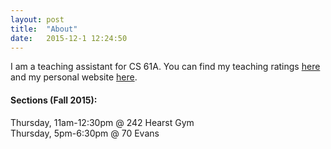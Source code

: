 ```yaml
---
layout: post
title:  "About"
date:   2015-12-1 12:24:50
---
```


I am a teaching assistant for CS 61A. You can find my teaching ratings [here](https://hkn.eecs.berkeley.edu/coursesurveys/instructor/8466) and my personal website [here](http://tmmydngyn.com).  
  

#### Sections (Fall 2015):
Thursday, 11am-12:30pm @ 242 Hearst Gym  
Thursday, 5pm-6:30pm @ 70 Evans